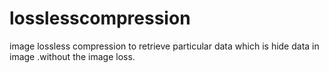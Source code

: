 # losslesscompression
image lossless compression to retrieve particular data which is hide data in image .without the image loss.
